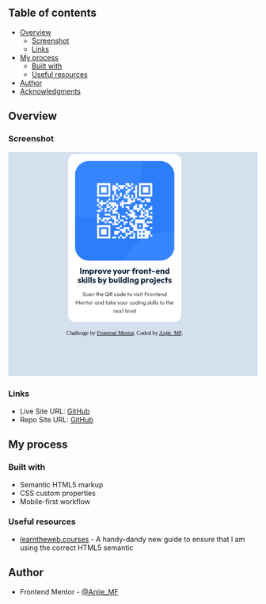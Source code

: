## Table of contents

- [Overview](#overview)
  - [Screenshot](#screenshot)
  - [Links](#links)
- [My process](#my-process)
  - [Built with](#built-with)
  - [Useful resources](#useful-resources)
- [Author](#author)
- [Acknowledgments](#acknowledgments)


## Overview

### Screenshot

![CheckMeOut](images/Screenshot%202024-01-18%202.09.28%20PM.png)

### Links

- Live Site URL: [GitHub](https://your-live-site-url.com)
- Repo Site URL: [GitHub](https://github.com/Anjie-MF/FEM-qr-code)

## My process

### Built with

- Semantic HTML5 markup
- CSS custom properties
- Mobile-first workflow

### Useful resources

- [learntheweb.courses](https://learntheweb.courses/topics/html-semantics-cheat-sheet/) - A handy-dandy new guide to ensure that I am using the correct HTML5 semantic

## Author

- Frontend Mentor - [@Anjie_MF](https://www.frontendmentor.io/profile/yourusername)
